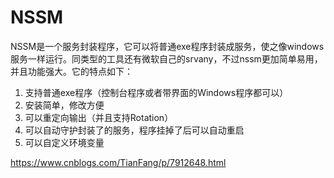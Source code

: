 # NSSM

 NSSM是一个服务封装程序，它可以将普通exe程序封装成服务，使之像windows服务一样运行。同类型的工具还有微软自己的srvany，不过nssm更加简单易用，并且功能强大。它的特点如下： 

1. 支持普通exe程序（控制台程序或者带界面的Windows程序都可以）
2. 安装简单，修改方便
3. 可以重定向输出（并且支持Rotation）
4. 可以自动守护封装了的服务，程序挂掉了后可以自动重启
5. 可以自定义环境变量

https://www.cnblogs.com/TianFang/p/7912648.html

